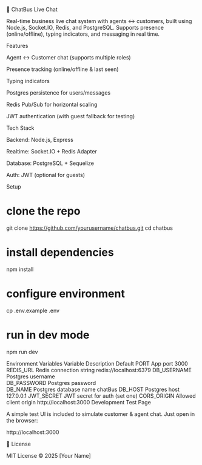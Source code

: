 💬 ChatBus Live Chat

Real-time business live chat system with agents ↔ customers, built using Node.js, Socket.IO, Redis, and PostgreSQL.
Supports presence (online/offline), typing indicators, and messaging in real time.

 Features

 Agent ↔ Customer chat (supports multiple roles)

 Presence tracking (online/offline & last seen)

 Typing indicators

 Postgres persistence for users/messages

 Redis Pub/Sub for horizontal scaling

 JWT authentication (with guest fallback for testing)

 Tech Stack

Backend: Node.js, Express

Realtime: Socket.IO + Redis Adapter

Database: PostgreSQL + Sequelize

Auth: JWT (optional for guests)

 Setup
# clone the repo
git clone https://github.com/yourusername/chatbus.git
cd chatbus

# install dependencies
npm install

# configure environment
cp .env.example .env

# run in dev mode
npm run dev

Environment Variables
Variable	Description	Default
PORT	App port	3000
REDIS_URL	Redis connection string	redis://localhost:6379
DB_USERNAME	Postgres username	
DB_PASSWORD	Postgres password	
DB_NAME	Postgres database name	chatBus
DB_HOST	Postgres host	127.0.0.1
JWT_SECRET	JWT secret for auth	(set one)
CORS_ORIGIN	Allowed client origin	http://localhost:3000
Development Test Page

A simple test UI is included to simulate customer & agent chat.
Just open in the browser:

http://localhost:3000


📜 License

MIT License © 2025 [Your Name]
